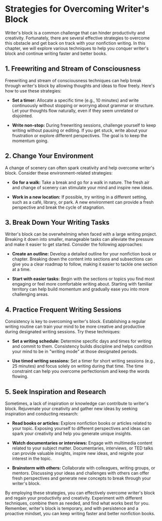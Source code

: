 Strategies for Overcoming Writer's Block
====================================================

Writer's block is a common challenge that can hinder productivity and creativity. Fortunately, there are several effective strategies to overcome this obstacle and get back on track with your nonfiction writing. In this chapter, we will explore various techniques to help you conquer writer's block and continue writing faster and better books.

**1. Freewriting and Stream of Consciousness**
----------------------------------------------

Freewriting and stream of consciousness techniques can help break through writer's block by allowing thoughts and ideas to flow freely. Here's how to use these strategies:

* **Set a timer:** Allocate a specific time (e.g., 10 minutes) and write continuously without stopping or worrying about grammar or structure. Let your thoughts flow naturally, even if they seem unrelated or disjointed.

* **Write non-stop:** During freewriting sessions, challenge yourself to keep writing without pausing or editing. If you get stuck, write about your frustration or explore different perspectives. The goal is to keep the momentum going.

**2. Change Your Environment**
------------------------------

A change of scenery can often spark creativity and help overcome writer's block. Consider these environment-related strategies:

* **Go for a walk:** Take a break and go for a walk in nature. The fresh air and change of scenery can stimulate your mind and inspire new ideas.

* **Work in a new location:** If possible, try writing in a different setting, such as a café, library, or park. A new environment can provide a fresh perspective and break the cycle of stagnation.

**3. Break Down Your Writing Tasks**
------------------------------------

Writer's block can be overwhelming when faced with a large writing project. Breaking it down into smaller, manageable tasks can alleviate the pressure and make it easier to get started. Consider the following approaches:

* **Create an outline:** Develop a detailed outline for your nonfiction book or chapter. Breaking down the content into sections and subsections can give you a clear roadmap to follow, making it easier to tackle one section at a time.

* **Start with easier tasks:** Begin with the sections or topics you find most engaging or feel more comfortable writing about. Starting with familiar territory can help build momentum and gradually ease you into more challenging areas.

**4. Practice Frequent Writing Sessions**
-----------------------------------------

Consistency is key to overcoming writer's block. Establishing a regular writing routine can train your mind to be more creative and productive during designated writing sessions. Try these techniques:

* **Set a writing schedule:** Determine specific days and times for writing and commit to them. Consistency builds discipline and helps condition your mind to be in "writing mode" at those designated periods.

* **Use timed writing sessions:** Set a timer for short writing sessions (e.g., 25 minutes) and focus solely on writing during that time. The time constraint can help you overcome perfectionism and keep the words flowing.

**5. Seek Inspiration and Research**
------------------------------------

Sometimes, a lack of inspiration or knowledge can contribute to writer's block. Rejuvenate your creativity and gather new ideas by seeking inspiration and conducting research:

* **Read books or articles:** Explore nonfiction books or articles related to your topic. Exposing yourself to different perspectives and ideas can spark your creativity and help you generate unique insights.

* **Watch documentaries or interviews:** Engage with multimedia content related to your subject matter. Documentaries, interviews, or TED talks can provide valuable insights, inspire new ideas, and reignite your interest in the topic.

* **Brainstorm with others:** Collaborate with colleagues, writing groups, or mentors. Discussing your ideas and challenges with others can offer fresh perspectives and generate new concepts to break through your writer's block.

By employing these strategies, you can effectively overcome writer's block and regain your productivity and creativity. Experiment with different techniques, combine them as needed, and find what works best for you. Remember, writer's block is temporary, and with persistence and a proactive mindset, you can keep writing faster and better nonfiction books.
